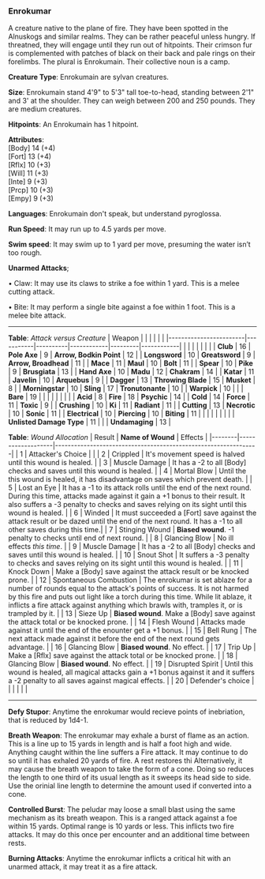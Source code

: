 ### Enrokumar
A creature native to the plane of fire. They have been spotted in the Alnuskogs and similar realms. They can be rather peaceful unless hungry. If threatned, they will engage until they run out of hitpoints. Their crimson fur is complemented with patches of black on their back and pale rings on their forelimbs. The plural is Enrokumain. Their collective noun is a camp.

**Creature Type**: Enrokumain are sylvan creatures.

**Size**: Enrokumain stand 4'9" to 5'3" tall toe-to-head, standing between 2'1" and 3' at the shoulder. They can weigh between 200 and 250 pounds. They are medium creatures.

**Hitpoints**: An Enrokumain has 1 hitpoint.

**Attributes**:  
[Body] 14 (+4)  
[Fort] 13 (+4)  
[Rflx] 10 (+3)  
[Will] 11 (+3)  
[Inte] 9  (+3)  
[Prcp] 10 (+3)  
[Empy] 9  (+3)  

**Languages**: Enrokumain don't speak, but understand pyroglossa.

**Run Speed**: It may run up to 4.5 yards per move.

**Swim speed**: It may swim up to 1 yard per move, presuming the water isn’t too rough.

**Unarmed Attacks**;

 • Claw: It may use its claws to strike a foe within 1 yard. This is a melee cutting attack.

 • Bite: It may perform a single bite against a foe within 1 foot. This is a melee bite attack.

-----

**Table**: *Attack versus Creature*
| Weapon                 |          |            |         |            |         |
|------------------------|-----------|----------|------------|---------|------------|
|                        |          |            |         |            |         |
| **Club**                   | 16     | **Pole Axe**       | 9      | **Arrow, Bodkin Point**    | 12    |
| **Longsword**              | 10     | **Greatsword**     | 9      | **Arrow, Broadhead**       | 11    |
| **Mace**                   | 11     | **Maul**           | 10     | **Bolt**                   | 11    |
| **Spear**                  | 10     | **Pike**           | 9      | **Brusgiata**              | 13    |
| **Hand Axe**               | 10     | **Madu**           | 12     | **Chakram**                | 14    |
| **Katar**                  | 11     | **Javelin**        | 10     | **Arquebus**               | 9     |
| **Dagger**                 | 13     | **Throwing Blade** | 15     | **Musket**                 | 8     |
| **Morningstar**            | 10     | **Sling**          | 17     | **Tronutonante**           | 10    |
| **Warpick**                | 10     |              |              | **Bare**                   | 19    |
|                        |           |          |            |         |            |
| **Acid**                   | 8      | **Fire**           | 18     | **Psychic**               | 14     |
| **Cold**                   | 14     | **Force**          | 11     | **Toxic**                 | 9      |
| **Crushing**               | 10     | **Ki**             | 11     | **Radiant**               | 11     |
| **Cutting**                | 13     | **Necrotic**       | 10     | **Sonic**                 | 11     |
| **Electrical**             | 10     | **Piercing**       | 10     | **Biting**                | 11     |
|                        |           |          |            |         |            |
| **Unlisted Damage Type** | 11 |                    |              | **Undamaging** | 13 |



**Table**: *Wound Allocation*
| Result | **Name of Wound** | Effects                                                        |
|--------|-------------------|----------------------------------------------------------------|
|   1    | Attacker's Choice |                                                                |
|   2    | Crippled          | It's movement speed is halved until this wound is healed.      |
|   3    | Muscle Damage     | It has a -2 to all [Body] checks and saves until this wound is healed. |
|   4    | Mortal Blow       | Until the this wound is healed, it has disadvantage on saves which prevent death. |
|   5    | Lost an Eye       | It has a -1 to its attack rolls until the end of the next round. During this time, attacks made against it gain a +1 bonus to their result. It also suffers a -3 penalty to checks and saves relying on its sight until this wound is healed. |
|   6    | Winded            | It must succeeded a [Fort] save against the attack result or be dazed until the end of the next round. It has a -1 to all other saves during this time.|
|   7    | Stinging Wound    | **Biased wound**. -1 penalty to checks until end of next round. |
|   8    | Glancing Blow     | No ill effects _this time_.                                     |
|   9    | Muscle Damage     | It has a -2 to all [Body] checks and saves until this wound is healed. |
|   10   | Snout Shot        | It suffers a -3 penalty to checks and saves relying on its sight until this wound is healed. |
|   11   | Knock Down        | Make a [Body] save against the attack result or be knocked prone. |
|   12   | Spontaneous Combustion  | The enrokumar is set ablaze for a number of rounds equal to the attack's points of success. It is not harmed by this fire and puts out light like a torch during this time. While lit ablaze, it inflicts a fire attack against anything which brawls with, tramples it, or is trampled by it. |
|   13   | Sieze Up          | **Biased wound**. Make a [Body] save against the attack total or be knocked prone. |
|   14   | Flesh Wound       | Attacks made against it until the end of the enounter get a +1 bonus. |
|   15   | Bell Rung         | The next attack made against it before the end of the next round gets advantage.  |
|   16   | Glancing Blow     | **Biased wound**. No effect. |
|   17   | Trip Up           | Make a [Rflx] save against the attack total or be knocked prone.                                  |
|   18   | Glancing Blow     | **Biased wound**. No effect. |
|   19   | Disrupted Spirit  | Until this wound is healed, all magical attacks gain a +1 bonus against it and it suffers a -2 penalty to all saves against magical effects. |
|   20   | Defender's choice |                                   |
|        |                                                |                                   |

-----

**Defy Stupor**: Anytime the enrokumar would recieve points of inebriation, that is reduced by 1d4-1.

**Breath Weapon**: The enrokumar may exhale a burst of flame as an action. This is a line up to 15 yards in length and is half a foot high and wide. Anything caught within the line suffers a Fire attack. It may continue to do so until it has exhaled 20 yards of fire. A rest restores thi
Alternatively, it may cause the breath weapon to take the form of a cone. Doing so reduces the length to one third of its usual length as it sweeps its head side to side. Use the orinial line length to determine the amount used if converted into a cone.

**Controlled Burst**: The peludar may loose a small blast using the same mechanism as its breath weapon. This is a ranged attack against a foe within 15 yards. Optimal range is 10 yards or less. This inflicts two fire attacks. It may do this once per encounter and an additional time between rests.

**Burning Attacks**: Anytime the enrokumar inflicts a critical hit with an unarmed attack, it may treat it as a fire attack.

[Enrokumar Etymology]: # "The name is intended to by derived from japanese for 'burning bear' ."
